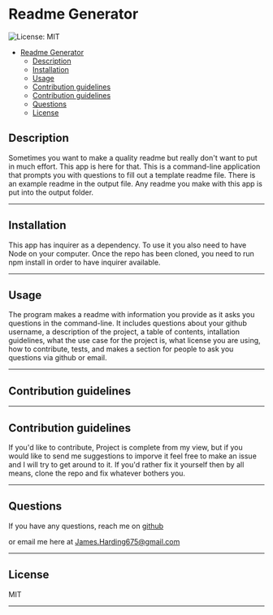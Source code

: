 # Readme Generator 
![License: MIT](https://img.shields.io/badge/license-MIT-blue)

- [Readme Generator](#readme-generator)
  - [Description](#description)
  - [Installation](#installation)
  - [Usage](#usage)
  - [Contribution guidelines](#contribution-guidelines)
  - [Contribution guidelines](#contribution-guidelines-1)
  - [Questions](#questions)
  - [License](#license)

## Description

Sometimes you want to make a quality readme but really don't want to put in much effort. This app is here for that. This is a command-line application that prompts you with questions to fill out a template readme file. There is an example readme in the output file. Any readme you make with this app is put into the output folder.

---

## Installation

This app has inquirer as a dependency. To use it you also need to have Node on your computer. Once the repo has been cloned, you need to run npm install in order to have inquirer available.

---

## Usage

The program makes a readme with information you provide as it asks you questions in the command-line. It includes questions about your github username, a description of the project, a table of contents, intallation guidelines, what the use case for the project is, what license you are using, how to contribute, tests, and makes a section for people to ask you questions via github or email.

---

## Contribution guidelines

---

## Contribution guidelines

If you'd like to contribute, Project is complete from my view, but if you would like to send me suggestions to imporve it feel free to make an issue and I will try to get around to it. If you'd rather fix it yourself then by all means, clone the repo and fix whatever bothers you.

---

## Questions

If you have any questions, reach me on [github](https://github.com/JaHa675)

or email me here at James.Harding675@gmail.com

---

## License

MIT

---
